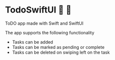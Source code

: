 # TodoSwiftUI :tada: :rocket:
ToDO app made with Swift and SwiftUI

The app supports the following functionality
- Tasks can be added 
- Tasks can be marked as pending or complete
- Tasks can be deleted on swiping left on the task
